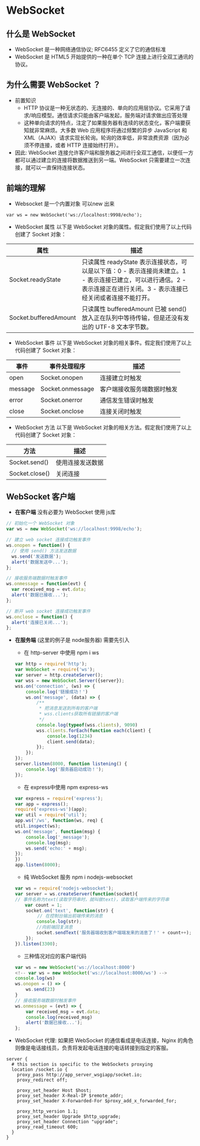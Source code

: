 # WebSocket

## 什么是 WebSocket
- WebSocket 是一种网络通信协议; RFC6455 定义了它的通信标准
- WebSocket 是 HTML5 开始提供的一种在单个 TCP 连接上进行全双工通讯的协议。

## 为什么需要 WebSocket ？
- 前置知识
    - HTTP 协议是一种无状态的、无连接的、单向的应用层协议。它采用了请求/响应模型。通信请求只能由客户端发起，服务端对请求做出应答处理
    - 这种单向请求的特点，注定了如果服务器有连续的状态变化，客户端要获知就非常麻烦。大多数 Web 应用程序将通过频繁的异步 JavaScript 和 XML（AJAX）请求实现长轮询。轮询的效率低，非常浪费资源（因为必须不停连接，或者 HTTP 连接始终打开）。
- 因此: WebSocket 连接允许客户端和服务器之间进行全双工通信，以便任一方都可以通过建立的连接将数据推送到另一端。WebSocket 只需要建立一次连接，就可以一直保持连接状态。

## 前端的理解
- Websocket 是一个内置对象 可以new 出来
```
var ws = new WebSocket('ws://localhost:9998/echo');
```
- WebSocket 属性 以下是 WebSocket 对象的属性。假定我们使用了以上代码创建了 Socket 对象：

| 属性 | 描述 |
|  ----  | ----  |
|Socket.readyState|	只读属性 readyState 表示连接状态，可以是以下值：0 - 表示连接尚未建立。1 - 表示连接已建立，可以进行通信。2 - 表示连接正在进行关闭。3 - 表示连接已经关闭或者连接不能打开。|
|Socket.bufferedAmount|	只读属性 bufferedAmount 已被 send() 放入正在队列中等待传输，但是还没有发出的 UTF-8 文本字节数。|

- WebSocket 事件 以下是 WebSocket 对象的相关事件。假定我们使用了以上代码创建了 Socket 对象：

|事件|	事件处理程序|	描述|
| ---- | ---- | ---- |
|open|	Socket.onopen|	连接建立时触发|
|message|	Socket.onmessage|	客户端接收服务端数据时触发|
|error|	Socket.onerror|	通信发生错误时触发|
|close|	Socket.onclose|	连接关闭时触发|

- WebSocket 方法 以下是 WebSocket 对象的相关方法。假定我们使用了以上代码创建了 Socket 对象：

|方法|	描述|
| ---- | ---- |
|Socket.send()|	使用连接发送数据|
|Socket.close()|关闭连接|
    

## WebSocket 客户端

- **在客户端** 没有必要为 WebSocket 使用 js库
```js
// 初始化一个 WebSocket 对象
var ws = new WebSocket('ws://localhost:9998/echo');

// 建立 web socket 连接成功触发事件
ws.onopen = function() {
  // 使用 send() 方法发送数据
  ws.send('发送数据');
  alert('数据发送中...');
};

// 接收服务端数据时触发事件
ws.onmessage = function(evt) {
  var received_msg = evt.data;
  alert('数据已接收...');
};

// 断开 web socket 连接成功触发事件
ws.onclose = function() {
  alert('连接已关闭...');
};
```
- **在服务端** (这里的例子是 node服务器) 需要先引入

    - 在 http-server 中使用 npm i ws
    ```js
    var http = require('http');
    var WebSocket = require('ws');
    var server = http.createServer();
    var wss = new WebSocket.Server({server});
    wss.on('connection', (ws) => {
        console.log('链接成功！')
        ws.on('message', (data) => {
            /**
             * 把消息发送到所有的客户端
             * wss.clients获取所有链接的客户端
             */
            console.log(typeof(wss.clients), 9090)
            wss.clients.forEach(function each(client) {
                console.log(1234)
                client.send(data);
            });
        });
    });
    server.listen(8000, function listening() {
        console.log('服务器启动成功！');
    });
    ```



    - 在 express中使用 npm express-ws
    ```js
    var express = require('express');
    var app = express();
    require('express-ws')(app);
    var util = require('util');
    app.ws('/ws', function(ws, req) {
    util.inspect(ws);
    ws.on('message', function(msg) {
        console.log('_message');
        console.log(msg);
        ws.send('echo:' + msg);
    });
    })
    app.listen(8000);
    ```

    - 纯 WebSocket 服务 npm i nodejs-websocket
    ```js
    var ws = require('nodejs-websocket');
    var server = ws.createServer(function(socket){
    // 事件名称为text(读取字符串时，就叫做text)，读取客户端传来的字符串
    　  var count = 1;
        socket.on('text', function(str) {
    　　     // 在控制台输出前端传来的消息　　
            console.log(str);
            //向前端回复消息
            socket.sendText('服务器端收到客户端端发来的消息了！' + count++);
        });
    }).listen(3300); 
    ```

    - 三种情况对应的客户端代码
    ```js
    var ws = new WebSocket('ws://localhost:8000')
    <!-- var ws = new WebSocket('ws://localhost:8000/ws') -->
    console.log(ws)
    ws.onopen = () => {
        ws.send(23)
    }
    // 接收服务端数据时触发事件
    ws.onmessage = (evt) => {
        var received_msg = evt.data;
        console.log(received_msg)
        alert('数据已接收...');
    };
    ```

- WebSocket 代理: 如果把 WebSocket 的通信看成是电话连接，Nginx 的角色则像是电话接线员，负责将发起电话连接的电话转接到指定的客服。
```
server {
  # this section is specific to the WebSockets proxying
  location /socket.io {
    proxy_pass http://app_server_wsgiapp/socket.io;
    proxy_redirect off;

    proxy_set_header Host $host;
    proxy_set_header X-Real-IP $remote_addr;
    proxy_set_header X-Forwarded-For $proxy_add_x_forwarded_for;

    proxy_http_version 1.1;
    proxy_set_header Upgrade $http_upgrade;
    proxy_set_header Connection "upgrade";
    proxy_read_timeout 600;
  }
}
```


